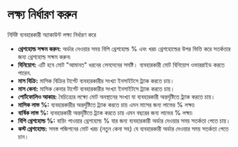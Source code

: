 # **লক্ষ্য নির্ধারণ করুন**

নির্দিষ্ট ব্যবহারকারী অ্যাকাউন্ট লক্ষ্য নির্ধারণ করে

- **থ্রেশহোল্ড সক্ষম করুন:** অর্ডার দেওয়ার সময় বিপি থ্রেশহোল্ড % এবং খরচ থ্রেশহোল্ডের উপর ভিত্তি করে সতর্কতার জন্য থ্রেশহোল্ড সক্ষম করুন৷
- **বিনিয়োগ:** এটি হবে মোট "আমানত" ধরনের লেনদেনের সমষ্টি। ব্যবহারকারী মোট বিনিয়োগ ওভাররাইড করতে পারেন.
- **মাস বিক্রি:** মাসিক বিক্রির টার্গেট ব্যবহারকারীর সংখ্যা ইনসাইটসে ট্র্যাক করতে চায়।
- **মাস কেনা:** মাসিক কেনার টার্গেট ব্যবহারকারীর সংখ্যা ইনসাইটসে ট্র্যাক করতে চায়।
- **পোর্টফোলিও আকার:** বৈচিত্র্যের লক্ষ্যে মোট অবস্থানের সংখ্যা যা ব্যবহারকারী অন্তর্দৃষ্টিতে ট্র্যাক করতে চায়।
- **মাসিক লাভ %:** ব্যবহারকারীর অন্তর্দৃষ্টিতে ট্র্যাক করতে চায় এমন মাসের জন্য লাভের % লক্ষ্য৷
- **বার্ষিক লাভ %:** ব্যবহারকারী অন্তর্দৃষ্টিতে ট্র্যাক করতে চায় এমন বছরের জন্য লাভের % লক্ষ্য৷
- **বিপি থ্রেশহোল্ড %:** বায়িং পাওয়ার থ্রেশহোল্ড % যার জন্য ব্যবহারকারী অর্ডার দেওয়ার সময় সতর্কতা পেতে চায়।
- **কস্ট থ্রেশহোল্ড:** সমস্ত পজিশনের মোট খরচ (নতুন কেনা সহ) যে ব্যবহারকারী অর্ডার দেওয়ার সময় সতর্কতা পেতে চান।






